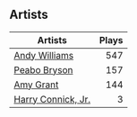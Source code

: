 ## Artists
Artists | Plays 
----- | -----: 
[Andy Williams](/artists/andy-williams-16425) | 547
[Peabo Bryson](/artists/peabo-bryson-38840) | 157
[Amy Grant](/artists/amy-grant-3053) | 144
[Harry Connick, Jr.](/artists/harry-connick-jr-41411) | 3


